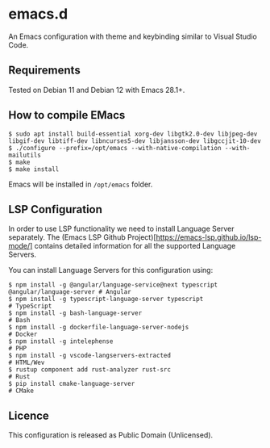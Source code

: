 # emacs.d

An Emacs configuration with theme and keybinding similar to Visual Studio Code.

## Requirements

Tested on Debian 11 and Debian 12 with Emacs 28.1+.

## How to compile EMacs


```
$ sudo apt install build-essential xorg-dev libgtk2.0-dev libjpeg-dev libgif-dev libtiff-dev libncurses5-dev libjansson-dev libgccjit-10-dev
$ ./configure --prefix=/opt/emacs --with-native-compilation --with-mailutils
$ make
$ make install
```

Emacs will be installed in `/opt/emacs` folder.

## LSP Configuration

In order to use LSP functionality we need to install Language Server separately.
The (Emacs LSP Github Project)[https://emacs-lsp.github.io/lsp-mode/] contains
detailed information for all the supported Language Servers.

You can install Language Servers for this configuration using:
```
$ npm install -g @angular/language-service@next typescript @angular/language-server # Angular
$ npm install -g typescript-language-server typescript                              # TypeScript
$ npm install -g bash-language-server                                               # Bash
$ npm install -g dockerfile-language-server-nodejs                                  # Docker
$ npm install -g intelephense                                                       # PHP
$ npm install -g vscode-langservers-extracted                                       # HTML/Wev
$ rustup component add rust-analyzer rust-src                                       # Rust
$ pip install cmake-language-server                                                 # CMake
```

## Licence

This configuration is released as Public Domain (Unlicensed).
